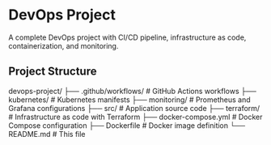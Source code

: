 # DevOps Project

A complete DevOps project with CI/CD pipeline, infrastructure as code, containerization, and monitoring.

## Project Structure
devops-project/
├── .github/workflows/    # GitHub Actions workflows
├── kubernetes/           # Kubernetes manifests
├── monitoring/           # Prometheus and Grafana configurations
├── src/                  # Application source code
├── terraform/            # Infrastructure as code with Terraform
├── docker-compose.yml    # Docker Compose configuration
├── Dockerfile            # Docker image definition
└── README.md             # This file
